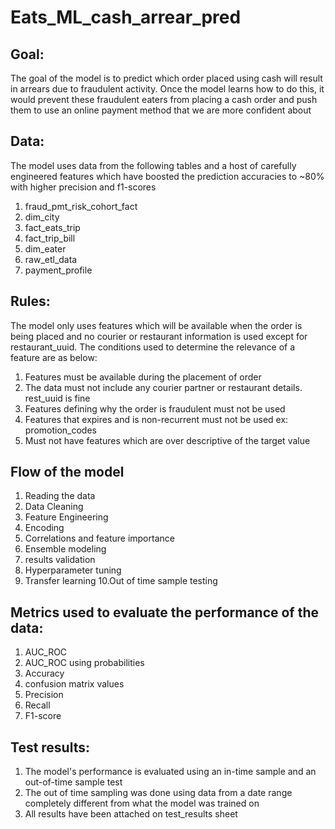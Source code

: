 # Eats_ML_cash_arrear_pred

## Goal: 
The goal of the model is to predict which order placed using cash will result in arrears due to fraudulent activity. Once the model learns how to do this, it would prevent these fraudulent eaters from placing a cash order and push them to use an online payment method that we are more confident about

## Data: 
The model uses data from the following tables and a host of carefully engineered features which have boosted the prediction accuracies to ~80% with higher precision and f1-scores
1. fraud_pmt_risk_cohort_fact
2. dim_city
3. fact_eats_trip
4. fact_trip_bill
5. dim_eater
6. raw_etl_data
7. payment_profile 

## Rules:
The model only uses features which will be available when the order is being placed and no courier or restaurant information is used except for restaurant_uuid. The conditions used to determine the relevance of a feature are as below:
1. Features must be available during the placement of order
2. The data must not include any courier partner or restaurant details. rest_uuid is fine
3. Features defining why the order is fraudulent must not be used 
4. Features that expires and is non-recurrent must not be used ex: promotion_codes
5. Must not have features which are over descriptive of the target value


## Flow of the model
1. Reading the data
2. Data Cleaning
3. Feature Engineering
4. Encoding
5. Correlations and feature importance
6. Ensemble modeling
7. results validation
8. Hyperparameter tuning
9. Transfer learning
10.Out of time sample testing

## Metrics used to evaluate the performance of the data:
1. AUC_ROC
2. AUC_ROC using probabilities
3. Accuracy
4. confusion matrix values
5. Precision
6. Recall
7. F1-score

## Test results:
1. The model's performance is evaluated using an in-time sample and an out-of-time sample test
2. The out of time sampling was done using data from a date range completely different from what the model was trained on
3. All results have been attached on test_results sheet

